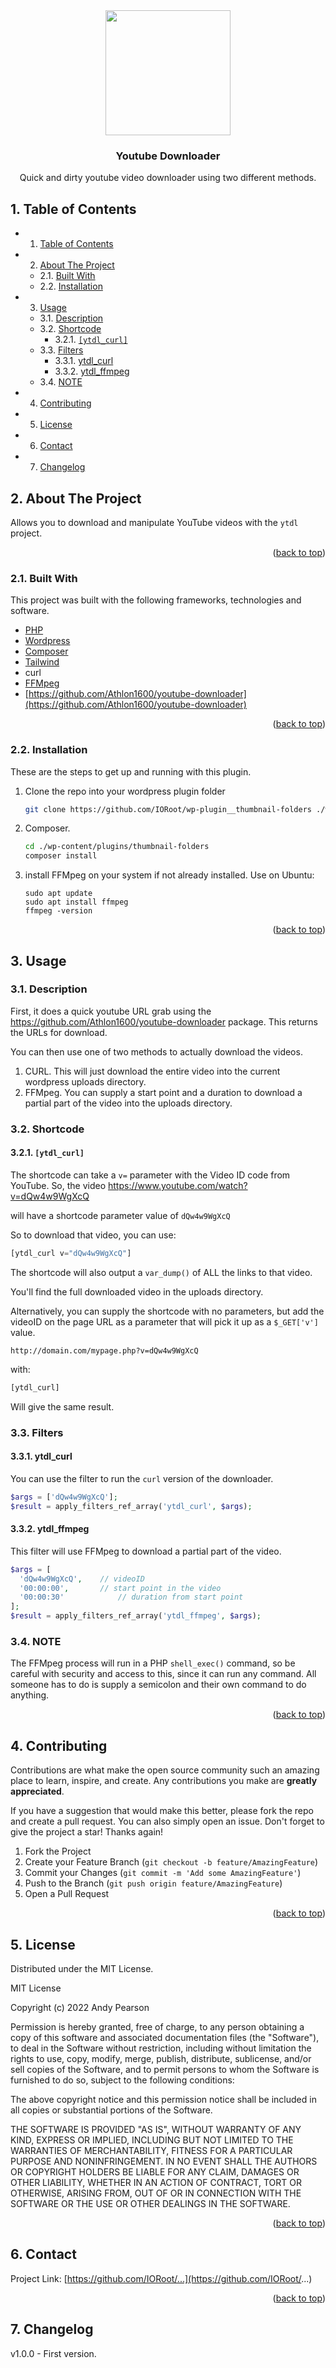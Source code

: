 
<div id="top"></div>

<div align="center">

<img src="https://svg-rewriter.sachinraja.workers.dev/?url=https%3A%2F%2Fcdn.jsdelivr.net%2Fnpm%2F%40mdi%2Fsvg%406.7.96%2Fsvg%2Fyoutube-tv.svg&fill=%237F1D1D&width=200px&height=200px" style="width:200px;"/>

<h3 align="center">Youtube Downloader</h3>

<p align="center">
Quick and dirty youtube video downloader using two different methods.
</p>
</div>


##  1. <a name='TableofContents'></a>Table of Contents


* 1. [Table of Contents](#TableofContents)
* 2. [About The Project](#AboutTheProject)
	* 2.1. [Built With](#BuiltWith)
	* 2.2. [Installation](#Installation)
* 3. [Usage](#Usage)
	* 3.1. [Description](#Description)
	* 3.2. [Shortcode](#Shortcode)
		* 3.2.1. [`[ytdl_curl]`](#ytdl_curl)
	* 3.3. [Filters](#Filters)
		* 3.3.1. [ytdl_curl](#ytdl_curl-1)
		* 3.3.2. [ytdl_ffmpeg](#ytdl_ffmpeg)
	* 3.4. [NOTE](#NOTE)
* 4. [Contributing](#Contributing)
* 5. [License](#License)
* 6. [Contact](#Contact)
* 7. [Changelog](#Changelog)


##  2. <a name='AboutTheProject'></a>About The Project

Allows you to download and manipulate YouTube videos with the `ytdl` project.

<p align="right">(<a href="#top">back to top</a>)</p>


###  2.1. <a name='BuiltWith'></a>Built With

This project was built with the following frameworks, technologies and software.

* [PHP](https://php.net/)
* [Wordpress](https://wordpress.org/)
* [Composer](https://getcomposer.org/)
* [Tailwind](https://tailwindcss.com/)
* curl
* [FFMpeg](https://ffmpeg.org/)
* [https://github.com/Athlon1600/youtube-downloader](https://github.com/Athlon1600/youtube-downloader)


<p align="right">(<a href="#top">back to top</a>)</p>



###  2.2. <a name='Installation'></a>Installation

These are the steps to get up and running with this plugin.

1. Clone the repo into your wordpress plugin folder
    ```sh
    git clone https://github.com/IORoot/wp-plugin__thumbnail-folders ./wp-content/plugins/thumbnail-folders
    ```
1. Composer.
    ```sh
    cd ./wp-content/plugins/thumbnail-folders
    composer install
    ```
1. install FFMpeg on your system if not already installed. Use on Ubuntu:
    ```
    sudo apt update
    sudo apt install ffmpeg
    ffmpeg -version
    ```

<p align="right">(<a href="#top">back to top</a>)</p>


##  3. <a name='Usage'></a>Usage


###  3.1. <a name='Description'></a>Description

First, it does a quick youtube URL grab using the https://github.com/Athlon1600/youtube-downloader package. This returns the URLs for download.

You can then use one of two methods to actually download the videos.

1.  CURL. This will just download the entire video into the current wordpress uploads directory.
2.  FFMpeg. You can supply a start point and a duration to download a partial part of the video into the uploads directory.


###  3.2. <a name='Shortcode'></a>Shortcode

####  3.2.1. <a name='ytdl_curl'></a>`[ytdl_curl]`

The shortcode can take a `v=` parameter with the Video ID code from YouTube. So, the video https://www.youtube.com/watch?v=dQw4w9WgXcQ

will have a shortcode parameter value of `dQw4w9WgXcQ`

So to download that video, you can use:

```php
[ytdl_curl v="dQw4w9WgXcQ"]
```

The shortcode will also output a `var_dump()` of ALL the links to that video.

You'll find the full downloaded video in the uploads directory.


Alternatively, you can supply the shortcode with no parameters, but add the videoID on the page URL as a parameter that will pick it up as a `$_GET['v']` value.

```http
http://domain.com/mypage.php?v=dQw4w9WgXcQ
```

with:

```php
[ytdl_curl]
```

Will give the same result.


###  3.3. <a name='Filters'></a>Filters

####  3.3.1. <a name='ytdl_curl-1'></a>ytdl_curl

You can use the filter to run the `curl` version of the downloader.

```php
$args = ['dQw4w9WgXcQ'];
$result = apply_filters_ref_array('ytdl_curl', $args);
```


####  3.3.2. <a name='ytdl_ffmpeg'></a>ytdl_ffmpeg

This filter will use FFMpeg to download a partial part of the video.

```php
$args = [
  'dQw4w9WgXcQ', 	// videoID
  '00:00:00', 		// start point in the video
  '00:00:30'			// duration from start point
];
$result = apply_filters_ref_array('ytdl_ffmpeg', $args);
```

###  3.4. <a name='NOTE'></a>NOTE

The FFMpeg process will run in a PHP `shell_exec()` command, so be careful with security and access to this, since it can run any command. All someone has to do is supply a semicolon and their own command to do anything.




<p align="right">(<a href="#top">back to top</a>)</p>



##  4. <a name='Contributing'></a>Contributing

Contributions are what make the open source community such an amazing place to learn, inspire, and create. Any contributions you make are **greatly appreciated**.

If you have a suggestion that would make this better, please fork the repo and create a pull request. You can also simply open an issue.
Don't forget to give the project a star! Thanks again!

1. Fork the Project
2. Create your Feature Branch (`git checkout -b feature/AmazingFeature`)
3. Commit your Changes (`git commit -m 'Add some AmazingFeature'`)
4. Push to the Branch (`git push origin feature/AmazingFeature`)
5. Open a Pull Request

<p align="right">(<a href="#top">back to top</a>)</p>



##  5. <a name='License'></a>License

Distributed under the MIT License.

MIT License

Copyright (c) 2022 Andy Pearson

Permission is hereby granted, free of charge, to any person obtaining a copy
of this software and associated documentation files (the "Software"), to deal
in the Software without restriction, including without limitation the rights
to use, copy, modify, merge, publish, distribute, sublicense, and/or sell
copies of the Software, and to permit persons to whom the Software is
furnished to do so, subject to the following conditions:

The above copyright notice and this permission notice shall be included in all
copies or substantial portions of the Software.

THE SOFTWARE IS PROVIDED "AS IS", WITHOUT WARRANTY OF ANY KIND, EXPRESS OR
IMPLIED, INCLUDING BUT NOT LIMITED TO THE WARRANTIES OF MERCHANTABILITY,
FITNESS FOR A PARTICULAR PURPOSE AND NONINFRINGEMENT. IN NO EVENT SHALL THE
AUTHORS OR COPYRIGHT HOLDERS BE LIABLE FOR ANY CLAIM, DAMAGES OR OTHER
LIABILITY, WHETHER IN AN ACTION OF CONTRACT, TORT OR OTHERWISE, ARISING FROM,
OUT OF OR IN CONNECTION WITH THE SOFTWARE OR THE USE OR OTHER DEALINGS IN THE
SOFTWARE.

<p align="right">(<a href="#top">back to top</a>)</p>



##  6. <a name='Contact'></a>Contact

Project Link: [https://github.com/IORoot/...](https://github.com/IORoot/...)

<p align="right">(<a href="#top">back to top</a>)</p>



##  7. <a name='Changelog'></a>Changelog

v1.0.0 - First version.
